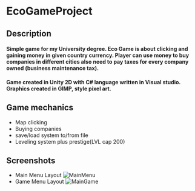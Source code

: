 # EcoGameProject
## Description
#### Simple game for my University degree. Eco Game is about clicking and gaining money in given country currency. Player can use money to buy companies in different cities also need to pay taxes for every company owned (business maintenance tax).
#### Game created in Unity 2D with C# language written in Visual studio. Graphics created in GIMP, style pixel art.
## Game mechanics
+ Map clicking
+ Buying companies
+ save/load system to/from file
+ Leveling system plus prestige(LVL cap 200)
## Screenshots
+ Main Menu Layout
![MainMenu](https://user-images.githubusercontent.com/64234049/213605423-4c0ed2f2-72a8-4a7d-ab27-2d130c7673d0.jpg)
+ Game Menu Layout
![MainGame](https://user-images.githubusercontent.com/64234049/213605567-4c44522e-27ae-4a01-bb03-f19f2937858f.jpg)
